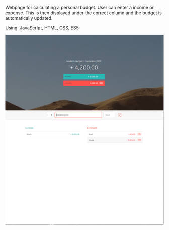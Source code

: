 Webpage for calculating a personal budget. User can enter a income or expense. This is then displayed under the correct column and the budget is automatically updated.

Using: JavaScript, HTML, CSS, ES5

![alt text](https://github.com/jcmalott/Financial_Calculator-/blob/master/pictures/Financial_App.PNG)
